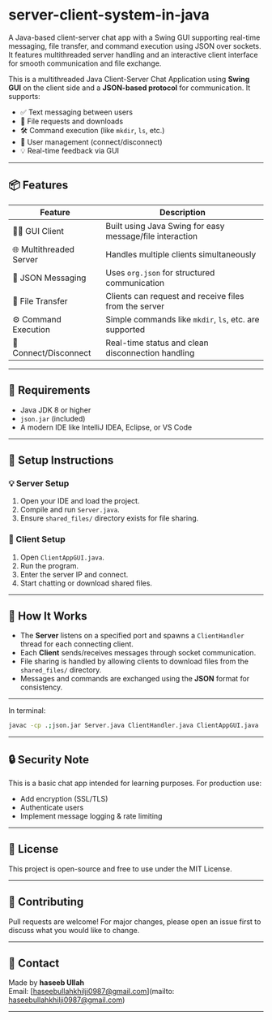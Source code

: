 # server-client-system-in-java
A Java-based client-server chat app with a Swing GUI supporting real-time messaging, file transfer, and command execution using JSON over sockets. It features multithreaded server handling and an interactive client interface for smooth communication and file exchange.

This is a multithreaded Java Client-Server Chat Application using **Swing GUI** on the client side and a **JSON-based protocol** for communication. It supports:

- ✅ Text messaging between users
- 📁 File requests and downloads
- 🛠️ Command execution (like `mkdir`, `ls`, etc.)
- 🚫 User management (connect/disconnect)
- 💡 Real-time feedback via GUI

---

## 📦 Features

| Feature                | Description                                              |
|------------------------|----------------------------------------------------------|
| 🧑‍💻 GUI Client           | Built using Java Swing for easy message/file interaction |
| 🌐 Multithreaded Server | Handles multiple clients simultaneously                 |
| 📩 JSON Messaging       | Uses `org.json` for structured communication            |
| 📁 File Transfer        | Clients can request and receive files from the server   |
| ⚙️ Command Execution     | Simple commands like `mkdir`, `ls`, etc. are supported |
| 🔌 Connect/Disconnect   | Real-time status and clean disconnection handling       |

---

## 🧰 Requirements

- Java JDK 8 or higher
- `json.jar` (included)
- A modern IDE like IntelliJ IDEA, Eclipse, or VS Code

---

## 🔧 Setup Instructions

### 💡 Server Setup

1. Open your IDE and load the project.
2. Compile and run `Server.java`.
3. Ensure `shared_files/` directory exists for file sharing.

### 💬 Client Setup

1. Open `ClientAppGUI.java`.
2. Run the program.
3. Enter the server IP and connect.
4. Start chatting or download shared files.

---

## 📎 How It Works

- The **Server** listens on a specified port and spawns a `ClientHandler` thread for each connecting client.
- Each **Client** sends/receives messages through socket communication.
- File sharing is handled by allowing clients to download files from the `shared_files/` directory.
- Messages and commands are exchanged using the **JSON** format for consistency.

---

In terminal:

```bash
javac -cp .;json.jar Server.java ClientHandler.java ClientAppGUI.java
```
---
## 🔒 Security Note

This is a basic chat app intended for learning purposes. For production use:
- Add encryption (SSL/TLS)
- Authenticate users
- Implement message logging & rate limiting

---

## 📄 License

This project is open-source and free to use under the MIT License.

---

## 🤝 Contributing

Pull requests are welcome! For major changes, please open an issue first to discuss what you would like to change.

---

## 📧 Contact

Made by **haseeb Ullah**  
Email: [haseebullahkhilji0987@gmail.com](mailto: haseebullahkhilji0987@gmail.com)  

---

